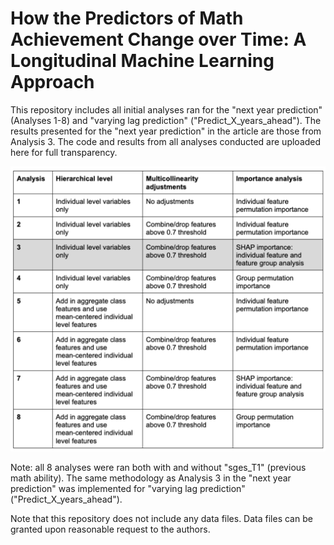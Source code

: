# How the Predictors of Math Achievement Change over Time: A Longitudinal Machine Learning Approach

This repository includes all initial analyses ran for the "next year prediction" (Analyses 1-8) and "varying lag prediction" ("Predict_X_years_ahead"). The results presented for the "next year prediction" in the article are those from Analysis 3. The code and results from all analyses conducted are uploaded here for full transparency.

![](https://github.com/Rosa-Lavelle-Hill/palma-ml-open/blob/master/Analy_overview.png)

Note: all 8 analyses were ran both with and without "sges_T1" (previous math ability). The same methodology as Analysis 3 in the "next year prediction" was implemented for "varying lag prediction" ("Predict_X_years_ahead").

Note that this repository does not include any data files. Data files can be granted upon reasonable request to the authors.
